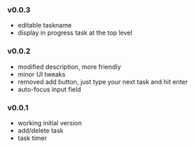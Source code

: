 ### v0.0.3
* editable taskname
* display in progress task at the top level

### v0.0.2
* modified description, more friendly
* minor UI tweaks
* removed add button, just type your next task and hit enter
* auto-focus input field

### v0.0.1
* working initial version
* add/delete task
* task timer